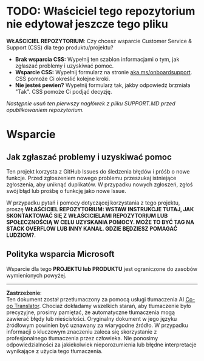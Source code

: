<!--
CO_OP_TRANSLATOR_METADATA:
{
  "original_hash": "b7244261ee19497082edf33bcce64717",
  "translation_date": "2025-09-09T16:31:45+00:00",
  "source_file": "SUPPORT.md",
  "language_code": "pl"
}
-->
# TODO: Właściciel tego repozytorium nie edytował jeszcze tego pliku

**WŁAŚCICIEL REPOZYTORIUM**: Czy chcesz wsparcie Customer Service & Support (CSS) dla tego produktu/projektu?

- **Brak wsparcia CSS:** Wypełnij ten szablon informacjami o tym, jak zgłaszać problemy i uzyskiwać pomoc.
- **Wsparcie CSS:** Wypełnij formularz na stronie [aka.ms/onboardsupport](https://aka.ms/onboardsupport). CSS pomoże Ci określić kolejne kroki.
- **Nie jesteś pewien?** Wypełnij formularz tak, jakby odpowiedź brzmiała "Tak". CSS pomoże Ci podjąć decyzję.

*Następnie usuń ten pierwszy nagłówek z pliku SUPPORT.MD przed opublikowaniem repozytorium.*

# Wsparcie

## Jak zgłaszać problemy i uzyskiwać pomoc  

Ten projekt korzysta z GitHub Issues do śledzenia błędów i próśb o nowe funkcje. Przed zgłoszeniem nowego problemu przeszukaj istniejące zgłoszenia, aby uniknąć duplikatów. W przypadku nowych zgłoszeń, zgłoś swój błąd lub prośbę o funkcję jako nowe Issue.

W przypadku pytań i pomocy dotyczącej korzystania z tego projektu, proszę **WŁAŚCICIEL REPOZYTORIUM: WSTAW INSTRUKCJE TUTAJ, JAK SKONTAKTOWAĆ SIĘ Z WŁAŚCICIELAMI REPOZYTORIUM LUB SPOŁECZNOŚCIĄ W CELU UZYSKANIA POMOCY. MOŻE TO BYĆ TAG NA STACK OVERFLOW LUB INNY KANAŁ. GDZIE BĘDZIESZ POMAGAĆ LUDZIOM?**.

## Polityka wsparcia Microsoft  

Wsparcie dla tego **PROJEKTU lub PRODUKTU** jest ograniczone do zasobów wymienionych powyżej.

---

**Zastrzeżenie**:  
Ten dokument został przetłumaczony za pomocą usługi tłumaczenia AI [Co-op Translator](https://github.com/Azure/co-op-translator). Chociaż dokładamy wszelkich starań, aby tłumaczenie było precyzyjne, prosimy pamiętać, że automatyczne tłumaczenia mogą zawierać błędy lub nieścisłości. Oryginalny dokument w jego języku źródłowym powinien być uznawany za wiarygodne źródło. W przypadku informacji o kluczowym znaczeniu zaleca się skorzystanie z profesjonalnego tłumaczenia przez człowieka. Nie ponosimy odpowiedzialności za jakiekolwiek nieporozumienia lub błędne interpretacje wynikające z użycia tego tłumaczenia.
